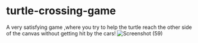 # turtle-crossing-game
A very satisfying game ,where you try to help the turtle reach the other side of the canvas without getting hit by the cars!
![Screenshot (59)](https://github.com/binscodingbay/turtle-crossing-game/assets/125781996/cbc80973-c219-465c-b269-926f097d43da)
